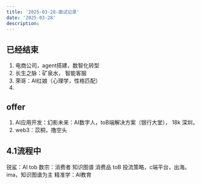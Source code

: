 ```yaml
---
title: '2025-03-28-面试记录'
date: '2025-03-28'
description:
---
```


## 已经结束
1. 电商公司，agent搭建，数智化转型
2. 长生之脉：矿泉水， 智能客服
3. 荣哥：AI红娘（心理学，性格匹配）
4. 

## offer
1. AI应用开发：幻影未来：AI数字人，toB端解决方案（银行大堂）， 18k 深圳，
2. web3：苡桐，撸空头

## 4.1流程中

锐鲨：AI tob
数宗：消费者 知识图谱 消费品 toB 投流策略，c端平台，出海。ima，知识图谱为主
精准学：AI教育
